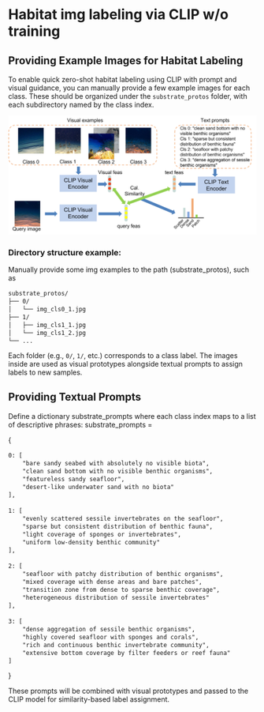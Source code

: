 # Habitat img labeling via CLIP w/o training

## Providing Example Images for Habitat Labeling

To enable quick zero-shot habitat labeling using CLIP with prompt and visual guidance, you can manually provide a few example images for each class. These should be organized under the `substrate_protos` folder, with each subdirectory named by the class index.

![](https://github.com/ZiTingW/habitat_img_labeling/blob/main/habitat_labeling.png)

### Directory structure example:
        
Manually provide some img examples to the path (substrate_protos), such as 
```
substrate_protos/
├── 0/
│   └── img_cls0_1.jpg
├── 1/
│   ├── img_cls1_1.jpg
│   └── img_cls1_2.jpg
└── ...
```

Each folder (e.g., `0/`, `1/`, etc.) corresponds to a class label. The images inside are used as visual prototypes alongside textual prompts to assign labels to new samples.

## Providing Textual Prompts

Define a dictionary substrate_prompts where each class index maps to a list of descriptive phrases:
substrate_prompts = 

{

    0: [
        "bare sandy seabed with absolutely no visible biota",
        "clean sand bottom with no visible benthic organisms",
        "featureless sandy seafloor",
        "desert-like underwater sand with no biota"
    ],

    1: [
        "evenly scattered sessile invertebrates on the seafloor",
        "sparse but consistent distribution of benthic fauna",
        "light coverage of sponges or invertebrates",
        "uniform low-density benthic community"
    ],

    2: [
        "seafloor with patchy distribution of benthic organisms",
        "mixed coverage with dense areas and bare patches",
        "transition zone from dense to sparse benthic coverage",
        "heterogeneous distribution of sessile invertebrates"
    ],

    3: [
        "dense aggregation of sessile benthic organisms",
        "highly covered seafloor with sponges and corals",
        "rich and continuous benthic invertebrate community",
        "extensive bottom coverage by filter feeders or reef fauna"
    ]
}

These prompts will be combined with visual prototypes and passed to the CLIP model for similarity-based label assignment.
